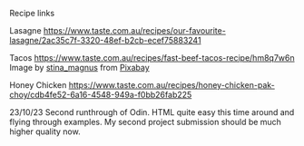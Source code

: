 Recipe links

Lasagne
https://www.taste.com.au/recipes/our-favourite-lasagne/2ac35c7f-3320-48ef-b2cb-ecef75883241

Tacos
https://www.taste.com.au/recipes/fast-beef-tacos-recipe/hm8q7w6n
Image by <a href="https://pixabay.com/users/stina_magnus-1593756/?utm_source=link-attribution&utm_medium=referral&utm_campaign=image&utm_content=1018962">stina_magnus</a> from <a href="https://pixabay.com//?utm_source=link-attribution&utm_medium=referral&utm_campaign=image&utm_content=1018962">Pixabay</a>

Honey Chicken
https://www.taste.com.au/recipes/honey-chicken-pak-choy/cdb4fe52-6a16-4548-949a-f0bb26fab225

23/10/23
Second runthrough of Odin. HTML quite easy this time around and flying through examples.
My second project submission should be much higher quality now.

